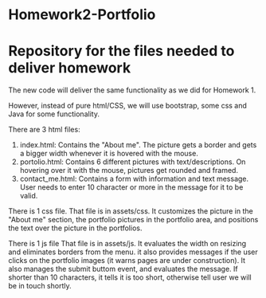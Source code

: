 # Homework2-Portfolio
Repository for the files needed to deliver homework
======================================================

The new code will deliver the same functionality as we did for Homework 1.

However, instead of pure html/CSS, we will use bootstrap, some css and Java for some functionality.

There are 3 html files:

1)  index.html:  Contains the "About me".  The picture gets a border and gets a bigger width whenever it is hovered with the mouse.
2)  portolio.html:  Contains 6 different pictures with text/descriptions.  On hovering over it with the mouse, pictures get rounded and framed.
3)  contact_me.html:  Contains a form with information and text message.  User needs to enter 10 character or more in the message for it to be valid.  

There is 1 css file.  That file is in assets/css.  It customizes the picture in the "About me" section, the portfolio pictures in the portfolio area, and positions the text over the picture in the portfolios.

There is 1 js file  That file is in assets/js.  It evaluates the width on resizing and eliminates borders from the menu.  it also provides
messages if the user clicks on the portfolio images (it warns pages are under construction).
It also manages the submit buttom event, and evaluates the message.  If shorter than 10 characters, it tells it is too short, otherwise tell user we will be in touch shortly.

